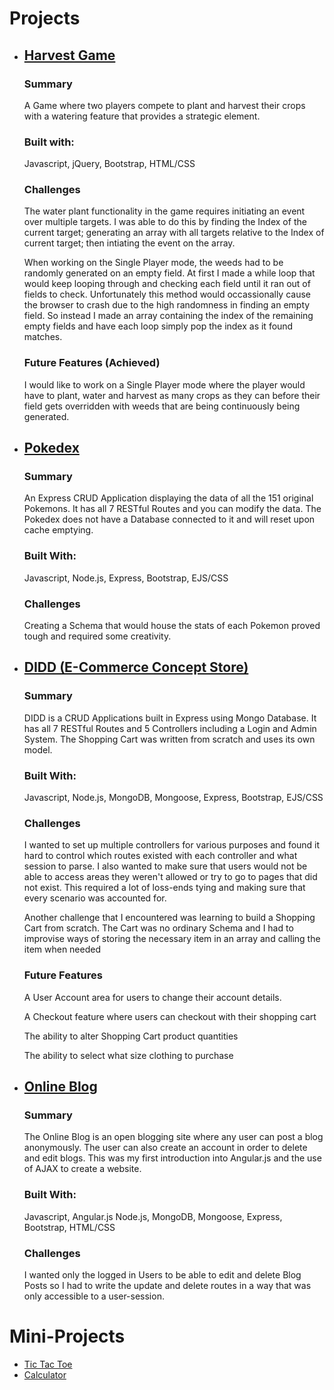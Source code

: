 # Projects
<ul>
  <li><h2><a href="/Projects/Harvest_Game">Harvest Game</a></h2>
    <h3>Summary</h3>
  <p>A Game where two players compete to plant and harvest their crops with a watering feature that provides a strategic element.</p>
    <h3>Built with:</h3>
    <p>Javascript, jQuery, Bootstrap, HTML/CSS</p>
    <h3>Challenges</h3>
    <p>The water plant functionality in the game requires initiating an event over multiple targets. I was able to do this by finding the Index of the current target; generating an array with all targets relative to the Index of current target; then intiating the event on the array.</p>
    <p>When working on the Single Player mode, the weeds had to be randomly generated on an empty field. At first I made a while loop that would keep looping through and checking each field until it ran out of fields to check. Unfortunately this method would occassionally cause the browser to crash due to the high randomness in finding an empty field. So instead I made an array containing the index of the remaining empty fields and have each loop simply pop the index as it found matches.</p>
    <h3>Future Features (Achieved)</h3>
    <p>I would like to work on a Single Player mode where the player would have to plant, water and harvest as many crops as they can before their field gets overridden with weeds that are being continuously being generated.</p>
  </li>
  
  <li><h2><a href="https://protected-tor-29059.herokuapp.com/pokedex/">Pokedex</a></h2>
    <h3>Summary</h3>
  <p>An Express CRUD Application displaying the data of all the 151 original Pokemons. It has all 7 RESTful Routes and you can modify the data. The Pokedex does not have a Database connected to it and will reset upon cache emptying.</p>
    <h3>Built With:</h3>
    <p>Javascript, Node.js, Express, Bootstrap, EJS/CSS</p>
    <h3>Challenges</h3>
    <p>Creating a Schema that would house the stats of each Pokemon proved tough and required some creativity.</p>
  </li>
  
  <li><h2><a href="https://didd-shop.herokuapp.com/shop">DIDD (E-Commerce Concept Store)</a></h2>
    <h3>Summary</h3>
  <p>DIDD is a CRUD Applications built in Express using Mongo Database. It has all 7 RESTful Routes and 5 Controllers including a Login and Admin System. The Shopping Cart was written from scratch and uses its own model.</p>
    <h3>Built With:</h3>
    <p>Javascript, Node.js, MongoDB, Mongoose, Express, Bootstrap, EJS/CSS</p>
    <h3>Challenges</h3>
    <p>I wanted to set up multiple controllers for various purposes and found it hard to control which routes existed with each controller and what session to parse. I also wanted to make sure that users would not be able to access areas they weren't allowed or try to go to pages that did not exist.  This required a lot of loss-ends tying and making sure that every scenario was accounted for.</p>
  <p>Another challenge that I encountered was learning to build a Shopping Cart from scratch. The Cart was no ordinary Schema and I had to improvise ways of storing the necessary item in an array and calling the item when needed</p>
    <h3>Future Features</h3>
    <p>A User Account area for users to change their account details.</p>
  <p>A Checkout feature where users can checkout with their shopping cart</p>
  <p>The ability to alter Shopping Cart product quantities</p>
  <p>The ability to select what size clothing to purchase</p>
  </li>
  
  <li><h2><a href="https://peaceful-ocean-64726.herokuapp.com/">Online Blog</a></h2>
    <h3>Summary</h3>
  <p>The Online Blog is an open blogging site where any user can post a blog anonymously. The user can also create an account in order to delete and edit blogs. This was my first introduction into Angular.js and the use of AJAX to create a website.</p>
    <h3>Built With:</h3>
    <p>Javascript, Angular.js Node.js, MongoDB, Mongoose, Express, Bootstrap, HTML/CSS</p>
    <h3>Challenges</h3>
    <p>I wanted only the logged in Users to be able to edit and delete Blog Posts so I had to write the update and delete routes in a way that was only accessible to a user-session.</p>
  </li>
</ul>

# Mini-Projects
<ul>
  <li><a href="/tic_tac_toe">Tic Tac Toe</a></li>
  <li><a href="/calculator">Calculator</a></li>
</ul>
